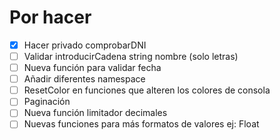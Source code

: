 # Por hacer
- [X] Hacer privado comprobarDNI
- [ ] Validar introducirCadena string nombre (solo letras)
- [ ] Nueva función para validar fecha
- [ ] Añadir diferentes namespace
- [ ] ResetColor en funciones que alteren los colores de consola
- [ ] Paginación
- [ ] Nueva función limitador decimales
- [ ] Nuevas funciones para más formatos de valores ej: Float

